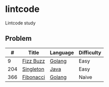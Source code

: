 # lintcode
Lintcode study

## Problem
|#|Title|Language|Difficulty|
|-|-----|--------|----------|
|9|[Fizz Buzz](http://www.lintcode.com/en/problem/fizz-buzz/)|[Golang](https://github.com/ZacharyChang/lintcode/tree/master/problem/9.fizz-buzz)|Easy|
|204|[Singleton](http://www.lintcode.com/en/problem/singleton/)|[Java](https://github.com/ZacharyChang/lintcode/tree/master/problem/9.fizz-buzz)|Easy|
|366|[Fibonacci](http://www.lintcode.com/en/problem/fibonacci/)|[Golang](https://github.com/ZacharyChang/lintcode/tree/master/problem/366.fibonacci)|Naive|